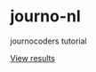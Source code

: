 # journo-nl
journocoders tutorial

[View results](https://flatgithub.com/divstivs/journo-nl/blob/main/headlines.json)
